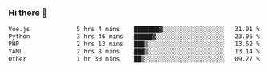 ### Hi there 👋

<!--START_SECTION:waka-->

```txt
Vue.js             5 hrs 4 mins    ███████▓░░░░░░░░░░░░░░░░░   31.01 %
Python             3 hrs 46 mins   █████▓░░░░░░░░░░░░░░░░░░░   23.06 %
PHP                2 hrs 13 mins   ███▒░░░░░░░░░░░░░░░░░░░░░   13.62 %
YAML               2 hrs 8 mins    ███▒░░░░░░░░░░░░░░░░░░░░░   13.14 %
Other              1 hr 30 mins    ██▒░░░░░░░░░░░░░░░░░░░░░░   09.27 %
```

<!--END_SECTION:waka-->

<!--
**Jonas-VanHaeken/Jonas-VanHaeken** is a ✨ _special_ ✨ repository because its `README.md` (this file) appears on your GitHub profile.

Here are some ideas to get you started:

- 🔭 I’m currently working on ...
- 🌱 I’m currently learning ...
- 👯 I’m looking to collaborate on ...
- 🤔 I’m looking for help with ...
- 💬 Ask me about ...
- 📫 How to reach me: ...
- 😄 Pronouns: ...
- ⚡ Fun fact: ...
-->
